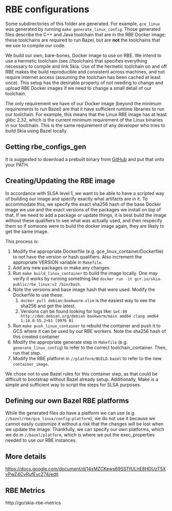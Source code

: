 RBE configurations
==================

Some subdirectories of this folder are generated. For example, `gce_linux` was generated by running
`make generate_linux_config`. Those generated files describe the C++ and Java toolchain that are
in the RBE Docker image; these toolchains are required to run Bazel, but are **not** the toolchains
that we use to compile our code.

We build our own, bare-bones, Docker image to use on RBE. We intend to use a hermetic toolchain
(see //toolchain) that specifies everything necessary to compile and link Skia. Use of the
hermetic toolchain on and off RBE makes the build reproducible and consistent across machines,
and not require internet access (assuming the toolchain has been cached at least once). This setup
has the desirable property of not needing to change and upload RBE Docker images if we need to
change a small detail of our toolchain.

The only requirement we have of our Docker image (beyond the minimum requirements to run Bazel)
are that it have sufficient runtime libraries to run our toolchain. For example, this means that
the Linux RBE image has at least glibc 2.32, which is the current minimum requirement of the
Linux binaries in our toolchain. This is the same requirement of any developer who tries to
build Skia using Bazel locally.

Getting rbe_configs_gen
-----------------------
It is suggested to download a prebuilt binary from
[GitHub](https://github.com/bazelbuild/bazel-toolchains/releases/tag/v5.1.1) and put that onto
your PATH.

Creating/Updating the RBE image
-------------------------------
In accordance with SLSA level 1, we want to be able to have a scripted way of building our image
and specify exactly what artifacts are in it. To accommodate this, we specify the exact sha256
hash of the base Docker image we use and the exact versions of the packages we install on top of
that. If we need to add a package or update things, it is best build the image without these
qualifiers to see what was actually used, and then respecify them so if someone were to build
the docker image again, they are likely to get the same image.

This process is:
 1) Modify the appropriate Dockerfile (e.g. gce_linux_container/Dockerfile) to not have the
    version or hash qualifiers. Also increment the appropriate VERSION variable in `Makefile`.
 2) Add any new packages or make any changes.
 3) Run `make build_linux_container` to build the image locally. One may verify it works by running
    something like `docker run -it gcr.io/skia-public/rbe_linux:v2 /bin/bash`.
 4) Note the versions and base image hash that were used. Modify the Dockerfile to use these.
    1) `docker pull debian:bookworm-slim` is the easiest way to see the sha256 and get the latest.
    2) Versions can be found looking for logs like:
       `Get:89 http://deb.debian.org/debian bookworm/main amd64 clang amd64 1:14.0-55.2+b1 [9976 B]`
 5) Run `make push_linux_container` to rebuild the container and push it to GCS where it can
    be used by our RBE workers. Note the sha256 hash of this created container
 6) Modify the appropriate generate step in `Makefile` (e.g. `generate_linux_config`) to refer
    to the correct toolchain_container. Then, run that step.
 7) Modify the RBE platform in `//platform/BUILD.bazel` to refer to the new `container_image`.

We chose not to use Bazel rules for this container step, as that could be difficult to bootstrap
without Bazel already setup. Additionally, Make is a simple and sufficient way to script the steps
for SLSA purposes.

Defining our own Bazel RBE platforms
------------------------------------
While the generated files *do* have a platform we can use (e.g. 
`//bazel/rbe/gce_linux/config:platform`), we do not use it because we cannot easily customize it
without a risk that the changes will be lost when we update the image. Thankfully, we can specify
our own platforms, which we do in `//bazel/platform`, which is where we put the exec_properties
needed to use our RBE instances.

More details
------------
https://docs.google.com/document/d/14xMZCKews69SSTfULhE8HDUzT5XvPwZ4CvRufEvcZ74/edit

RBE Metrics
-----------
http://go/skia-rbe-metrics